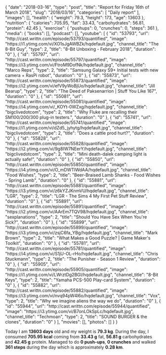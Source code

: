 {
    "date": "2018-03-16",
    "type": "post",
    "title": "Report for Friday 16th of March 2018",
    "slug": "2018\/03\/16",
    "categories": [
        "Daily report"
    ],
    "images": [],
    "health": {
        "weight": 79.3,
        "height": 173,
        "age": 13603
    },
    "nutrition": {
        "calories": 705.95,
        "fat": 33.43,
        "carbohydrates": 56.81,
        "protein": 42.45
    },
    "exercise": {
        "pushups": 0,
        "crunches": 0,
        "steps": 361
    },
    "media": {
        "books": [],
        "podcast": [],
        "youtube": [
            {
                "id": "53793",
                "url": "http:\/\/cast.writtn.com\/episode\/53793\/quantified",
                "image": "https:\/\/i1.ytimg.com\/vi\/XO1sJgAWBZk\/hqdefault.jpg",
                "channel_title": "The 8-Bit Guy",
                "type": 2,
                "title": "8-Bit Unboxing - February 2018",
                "duration": "0"
            },
            {
                "id": "55797",
                "url": "http:\/\/cast.writtn.com\/episode\/55797\/quantified",
                "image": "https:\/\/i3.ytimg.com\/vi\/FtroM9DofNk\/hqdefault.jpg",
                "channel_title": "Marco Reps",
                "type": 2,
                "title": "Samsung Galaxy S9+ Initial tests with new camera + RasPi robot",
                "duration": "0"
            },
            {
                "id": "55873",
                "url": "http:\/\/cast.writtn.com\/episode\/55873\/quantified",
                "image": "https:\/\/i2.ytimg.com\/vi\/efV9yWoBjUo\/hqdefault.jpg",
                "channel_title": "Jill Bearup",
                "type": 2,
                "title": "The Deed of Paksenarrion | Stuff You Like 167",
                "duration": "0"
            },
            {
                "id": "55081",
                "url": "http:\/\/cast.writtn.com\/episode\/55081\/quantified",
                "image": "https:\/\/i4.ytimg.com\/vi\/_KOYt-0WZxg\/hqdefault.jpg",
                "channel_title": "bigclivedotcom",
                "type": 2,
                "title": "Why Fluke are recalling their SM100\/200\/300 plug-in testers.",
                "duration": "0"
            },
            {
                "id": "55741",
                "url": "http:\/\/cast.writtn.com\/episode\/55741\/quantified",
                "image": "https:\/\/i1.ytimg.com\/vi\/dZd5_jyhytg\/hqdefault.jpg",
                "channel_title": "bigclivedotcom",
                "type": 2,
                "title": "Does a cattle prod hurt?",
                "duration": "0"
            },
            {
                "id": "55828",
                "url": "http:\/\/cast.writtn.com\/episode\/55828\/quantified",
                "image": "https:\/\/i2.ytimg.com\/vi\/9g8IW7NEerY\/hqdefault.jpg",
                "channel_title": "bigclivedotcom",
                "type": 2,
                "title": "Mini death-dalek camping light is actually safe!",
                "duration": "0"
            },
            {
                "id": "55850",
                "url": "http:\/\/cast.writtn.com\/episode\/55850\/quantified",
                "image": "https:\/\/i4.ytimg.com\/vi\/O_mDWTIWdAA\/hqdefault.jpg",
                "channel_title": "Food Wishes",
                "type": 2,
                "title": "Beer-Braised Lamb Shanks - Food Wishes - Spring Lamb",
                "duration": "0"
            },
            {
                "id": "55881",
                "url": "http:\/\/cast.writtn.com\/episode\/55881\/quantified",
                "image": "https:\/\/i3.ytimg.com\/vi\/z6kYZJKnmVU\/hqdefault.jpg",
                "channel_title": "LGR",
                "type": 2,
                "title": "LGR - The Sims 4 My First Pet Stuff Review",
                "duration": "0"
            },
            {
                "id": "55891",
                "url": "http:\/\/cast.writtn.com\/episode\/55891\/quantified",
                "image": "https:\/\/i2.ytimg.com\/vi\/AArEm7TQV98\/hqdefault.jpg",
                "channel_title": "sexplanations",
                "type": 2,
                "title": "Should You Have Sex When You're Sick?",
                "duration": "0"
            },
            {
                "id": "55899",
                "url": "http:\/\/cast.writtn.com\/episode\/55899\/quantified",
                "image": "https:\/\/i3.ytimg.com\/vi\/zsjC6fa_YBg\/hqdefault.jpg",
                "channel_title": "Mark Brown",
                "type": 2,
                "title": "What Makes a Good Puzzle? | Game Maker's Toolkit",
                "duration": "0"
            },
            {
                "id": "55781",
                "url": "http:\/\/cast.writtn.com\/episode\/55781\/quantified",
                "image": "https:\/\/i4.ytimg.com\/vi\/S1jU-OL-rHo\/hqdefault.jpg",
                "channel_title": "Chris Stuckmann",
                "type": 2,
                "title": "The Punisher - Season 1 Review",
                "duration": "0"
            },
            {
                "id": "55905",
                "url": "http:\/\/cast.writtn.com\/episode\/55905\/quantified",
                "image": "https:\/\/i1.ytimg.com\/vi\/LWrztDg2BGI\/hqdefault.jpg",
                "channel_title": "8-Bit Keys",
                "type": 2,
                "title": "Yamaha PCS-500 Play-card System",
                "duration": "0"
            },
            {
                "id": "55882",
                "url": "http:\/\/cast.writtn.com\/episode\/55882\/quantified",
                "image": "https:\/\/i3.ytimg.com\/vi\/nvq94pW4l6o\/hqdefault.jpg",
                "channel_title": "Vox",
                "type": 2,
                "title": "Why we imagine aliens the way we do",
                "duration": "0"
            },
            {
                "id": "55944",
                "url": "http:\/\/cast.writtn.com\/episode\/55944\/quantified",
                "image": "https:\/\/i3.ytimg.com\/vi\/B7onLOkSpLc\/hqdefault.jpg",
                "channel_title": "Techmoan",
                "type": 2,
                "title": "SOUND BURGER & the clones",
                "duration": "0"
            }
        ],
        "movies": [],
        "photos": []
    }
}

Today I am <strong>13603 days</strong> old and my weight is <strong>79.3 kg</strong>. During the day, I consumed <strong>705.95 kcal</strong> coming from <strong>33.43 g</strong> fat, <strong>56.81 g</strong> carbohydrates and <strong>42.45 g</strong> protein. Managed to do <strong>0 push-ups</strong>, <strong>0 crunches</strong> and walked <strong>361 steps</strong> during the day which is approximately <strong>0.28 km</strong>.